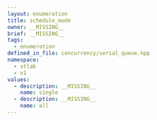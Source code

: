 ```yaml
---
layout: enumeration
title: schedule_mode
owner: __MISSING__
brief: __MISSING__
tags:
  - enumeration
defined_in_file: concurrency/serial_queue.hpp
namespace:
  - stlab
  - v1
values:
  - description: __MISSING__
    name: single
  - description: __MISSING__
    name: all
---
```

